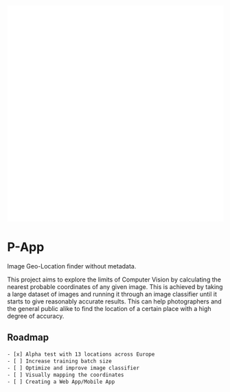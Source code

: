 ![alt text](https://github.com/ashwinsk01/P-App/blob/master/image.png?raw=true)
# P-App
Image Geo-Location finder without metadata.

This project aims to explore the limits of Computer Vision by calculating the nearest probable coordinates of any given image. This is achieved by taking a large dataset of images and running it through an image classifier until it starts to give reasonably accurate results. This can help photographers and the general public alike to find the location of a certain place with a high degree of accuracy.

## Roadmap

```
- [x] Alpha test with 13 locations across Europe 
- [ ] Increase training batch size
- [ ] Optimize and improve image classifier
- [ ] Visually mapping the coordinates
- [ ] Creating a Web App/Mobile App

```


